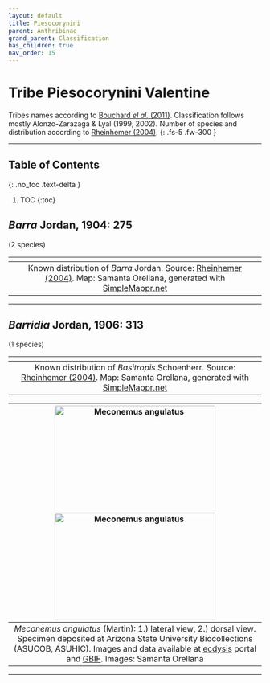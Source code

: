```yaml
---
layout: default
title: Piesocorynini
parent: Anthribinae
grand_parent: Classification
has_children: true
nav_order: 15
---
```



# Tribe Piesocorynini Valentine

Tribes names according to [Bouchard _el al._ (2011)](https://zookeys.pensoft.net/articles.php?id=4001). Classification follows mostly Alonzo-Zarazaga & Lyal (1999, 2002). Number of species and distribution according to [Rheinhemer (2004)](https://www.zobodat.at/pdf/Mitt-Ent-Ver-Stuttgart_39_2004_0001-0244.pdf).
{: .fs-5 .fw-300 }

---

## Table of Contents
{: .no_toc .text-delta }

1. TOC
{:toc}

## _Barra_ Jordan, 1904: 275
(2 species)

|<img src="https://www.simplemappr.net/map/18900" alt="" />| 
|:--:| 
|Known distribution of _Barra_ Jordan. Source: [Rheinhemer (2004)](https://www.zobodat.at/pdf/Mitt-Ent-Ver-Stuttgart_39_2004_0001-0244.pdf). Map: Samanta Orellana, generated with [SimpleMappr.net](https://www.simplemappr.net/) |

---

## _Barridia_ Jordan, 1906: 313
(1 species)

|<img src="https://www.simplemappr.net/map/18901" alt="" />| 
|:--:| 
|Known distribution of _Basitropis_ Schoenherr. Source: [Rheinhemer (2004)](https://www.zobodat.at/pdf/Mitt-Ent-Ver-Stuttgart_39_2004_0001-0244.pdf). Map: Samanta Orellana, generated with [SimpleMappr.net](https://www.simplemappr.net/) |

|[<img src="https://serv.biokic.asu.edu/imglib/ecdysis/ASU_ASUHIC/ASUHIC0126/ASUHIC0126601_lateral-edited_1581370911.jpg" alt="Meconemus angulatus" width="320" height="213.4">](https://serv.biokic.asu.edu/ecdysis/collections/individual/index.php?occid=555936) [<img src="https://serv.biokic.asu.edu/imglib/ecdysis/ASU_ASUHIC/ASUHIC0126/ASUHIC0126601_dorsal-edited_1581370966.jpg" alt="Meconemus angulatus" width="320" height="213.4">](https://serv.biokic.asu.edu/ecdysis/collections/individual/index.php?occid=555936)  | 
|:--:| 
|_Meconemus angulatus_ (Martin): 1.) lateral view, 2.) dorsal view. Specimen deposited at Arizona State University Biocollections (ASUCOB, ASUHIC). Images and data available at [ecdysis](https://serv.biokic.asu.edu/ecdysis/index.php) portal and [GBIF](gbif.org). Images: Samanta Orellana|

---
